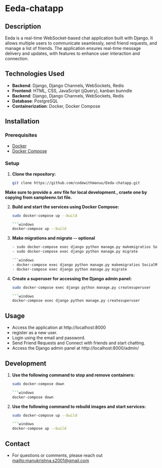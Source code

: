 # Eeda-chatapp

## Description

Eeda is a real-time WebSocket-based chat application built with Django. It allows multiple users to communicate seamlessly, send friend requests, and manage a list of friends. The application ensures real-time message delivery and updates, with features to enhance user interaction and connection.


## Technologies Used

- **Backend**: Django, Django Channels, WebSockets, Redis
- **Frontend**: HTML, CSS, JavaScript (jQuery), kanban bunndle
- **Backend**: Django, Django Channels, WebSockets, Redis
- **Database**: PostgreSQL
- **Containerization**: Docker, Docker Compose

## Installation

### Prerequisites

- [Docker](https://docs.docker.com/get-docker/)
- [Docker Compose](https://docs.docker.com/compose/install/)

### Setup

1. **Clone the repository:**

   ```bash
   git clone https://github.com/codewithmanuu/Eeda-chatapp.git

 **Make sure to provide a .env file for local development., craete one by copying from sampleenv.txt file.**

2. **Build and start the services using Docker Compose:**

   ```bash
   sudo docker-compose up --build

   ```windows
   docker-compose up --build

3. **Make migrations and migrate -- optional**

   ```bash
   - sudo docker-compose exec django python manage.py makemigratios SocialMediaApp
   - sudo docker-compose exec django python manage.py migrate

   ```windows
   - docker-compose exec django python manage.py makemigratios SocialMediaApp
   - docker-compose exec django python manage.py migrate

3. **Create a superuser for accessing the Django admin panel:**

   ```bash
   sudo docker-compose exec django python manage.py createsuperuser

   ```windows
   docker-compose exec django python manage.py createsuperuser


## Usage

- Access the application at http://localhost:8000
- register as a new user.
- Login using the email and password.
- Send Friend Requests and Connect with friends and start chatting.
- Access the Django admin panel at http://localhost:8000/admin/


## Development

1. **Use the following command to stop and remove containers:**

   ```bash
   sudo docker-compose down

   ```windows
   docker-compose down

2. **Use the following command to rebuild images and start services:**

   ```bash
   sudo docker-compose up --build

   ```windows
   docker-compose up --build

## Contact

- For questions or comments, please reach out <mailto:manukrishna.s2001@gmail.com>
